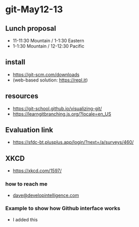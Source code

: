 # git-May12-13

## Lunch proposal
* 11-11:30 Mountain / 1-1:30 Eastern
* 1-1:30 Mountain / 12-12:30 Pacific

## install
* https://git-scm.com/downloads
* (web-based solution: https://repl.it)

## resources
* https://git-school.github.io/visualizing-git/
* https://learngitbranching.js.org/?locale=en_US

## Evaluation link
* https://sfdc-bt.plusplus.app/login/?next=/a/surveys/460/
  
## XKCD
* https://xkcd.com/1597/
  
### how to reach me
* dave@developintelligence.com

### Example to show how Github interface works
* I added this
